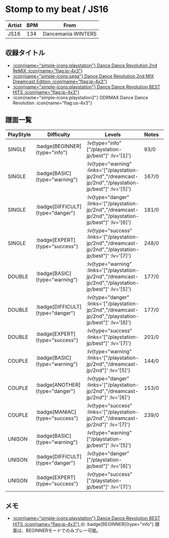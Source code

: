 # Stomp to my beat / JS16

|Artist|BPM|From|
|------|---|----|
|JS16|134|Dancemania WINTERS|

## 収録タイトル

- [ :icon{name="simple-icons:playstation"} Dance Dance Revolution 2nd ReMIX :icon{name="flag:jp-4x3"} ](/playstation-jp/2nd)
- [ :icon{name="simple-icons:sega"} Dance Dance Revolution 2nd MIX Dreamcast Edition :icon{name="flag:jp-4x3"} ](/dreamcast-jp/2nd)
- [ :icon{name="simple-icons:playstation"} Dance Dance Revolution BEST HITS :icon{name="flag:jp-4x3"} ](/playstation-jp/best)
- :icon{name="simple-icons:playstation2"} DDRMAX Dance Dance Revolution :icon{name="flag:us-4x3"}

## 譜面一覧

|PlayStyle|Difficulty|Levels|Notes|Movie|
|---------|----------|------|-----|-----|
|SINGLE| :badge[BEGINNER]{type="info"} | :lv{type="info" ["/playstation-jp/best"]' :lv='[1]'} |93/0||
|SINGLE| :badge[BASIC]{type="warning"} | :lv{type="warning" :links='["/playstation-jp/2nd","/dreamcast-jp/2nd","/playstation-jp/best"]' :lv='[5]'} |167/0||
|SINGLE| :badge[DIFFICULT]{type="danger"} | :lv{type="danger" :links='["/playstation-jp/2nd","/dreamcast-jp/2nd","/playstation-jp/best"]' :lv='[6]'} |181/0||
|SINGLE| :badge[EXPERT]{type="success"} | :lv{type="success" :links='["/playstation-jp/2nd","/dreamcast-jp/2nd","/playstation-jp/best"]' :lv='[7]'} |248/0||
|DOUBLE| :badge[BASIC]{type="warning"} | :lv{type="warning" :links='["/playstation-jp/2nd","/dreamcast-jp/2nd","/playstation-jp/best"]' :lv='[5]'} |177/0||
|DOUBLE| :badge[DIFFICULT]{type="danger"} | :lv{type="danger" :links='["/playstation-jp/2nd","/dreamcast-jp/2nd","/playstation-jp/best"]' :lv='[6]'} |177/0||
|DOUBLE| :badge[EXPERT]{type="success"} | :lv{type="success" :links='["/playstation-jp/best"]' :lv='[7]'} |201/0||
|COUPLE| :badge[BASIC]{type="warning"} | :lv{type="warning" :links='["/playstation-jp/2nd","/dreamcast-jp/2nd"]' :lv='[5]'} |144/0||
|COUPLE| :badge[ANOTHER]{type="danger"} | :lv{type="danger" :links='["/playstation-jp/2nd","/dreamcast-jp/2nd"]' :lv='[6]'} |153/0||
|COUPLE| :badge[MANIAC]{type="success"} | :lv{type="success" :links='["/playstation-jp/2nd","/dreamcast-jp/2nd"]' :lv='[7]'} |239/0||
|UNISON| :badge[BASIC]{type="warning"} | :lv{type="warning" ["/playstation-jp/best"]' :lv='[5]'} |||
|UNISON| :badge[DIFFICULT]{type="danger"} | :lv{type="danger" ["/playstation-jp/best"]' :lv='[6]'} |||
|UNISON| :badge[EXPERT]{type="success"} | :lv{type="success" ["/playstation-jp/best"]' :lv='[7]'} |||

## メモ

- [ :icon{name="simple-icons:playstation"} Dance Dance Revolution BEST HITS :icon{name="flag:jp-4x3"} ](/playstation-jp/best)の :badge[BEGINNER]{type="info"} 譜面は、BEGINNERモードでのみプレー可能。
